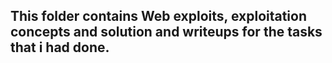 ## This folder contains Web exploits, exploitation concepts and solution and writeups for the tasks that i had done.